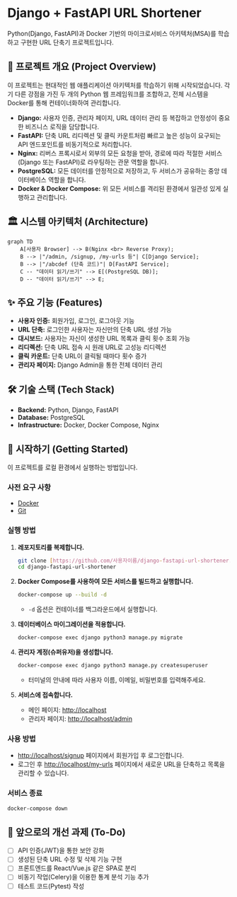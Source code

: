 # Django + FastAPI URL Shortener

Python(Django, FastAPI)과 Docker 기반의 마이크로서비스 아키텍처(MSA)를 학습하고 구현한 URL 단축기 프로젝트입니다.

## 🚀 프로젝트 개요 (Project Overview)

이 프로젝트는 현대적인 웹 애플리케이션 아키텍처를 학습하기 위해 시작되었습니다. 각기 다른 강점을 가진 두 개의 Python 웹 프레임워크를 조합하고, 전체 시스템을 Docker를 통해 컨테이너화하여 관리합니다.

- **Django:** 사용자 인증, 관리자 페이지, URL 데이터 관리 등 복잡하고 안정성이 중요한 비즈니스 로직을 담당합니다.
- **FastAPI:** 단축 URL 리디렉션 및 클릭 카운트처럼 빠르고 높은 성능이 요구되는 API 엔드포인트를 비동기적으로 처리합니다.
- **Nginx:** 리버스 프록시로서 외부의 모든 요청을 받아, 경로에 따라 적절한 서비스(Django 또는 FastAPI)로 라우팅하는 관문 역할을 합니다.
- **PostgreSQL:** 모든 데이터를 안정적으로 저장하고, 두 서비스가 공유하는 중앙 데이터베이스 역할을 합니다.
- **Docker & Docker Compose:** 위 모든 서비스를 격리된 환경에서 일관성 있게 실행하고 관리합니다.

## 🏛️ 시스템 아키텍처 (Architecture)

```mermaid
graph TD
    A[사용자 Browser] --> B(Nginx <br> Reverse Proxy);
    B --> |"/admin, /signup, /my-urls 등"| C[Django Service];
    B --> |"/abcdef (단축 코드)"| D[FastAPI Service];
    C -- "데이터 읽기/쓰기" --> E[(PostgreSQL DB)];
    D -- "데이터 읽기/쓰기" --> E;
```

## ✨ 주요 기능 (Features)

- **사용자 인증:** 회원가입, 로그인, 로그아웃 기능
- **URL 단축:** 로그인한 사용자는 자신만의 단축 URL 생성 가능
- **대시보드:** 사용자는 자신이 생성한 URL 목록과 클릭 횟수 조회 가능
- **리디렉션:** 단축 URL 접속 시 원래 URL로 고성능 리디렉션
- **클릭 카운트:** 단축 URL이 클릭될 때마다 횟수 증가
- **관리자 페이지:** Django Admin을 통한 전체 데이터 관리

## 🛠️ 기술 스택 (Tech Stack)

- **Backend:** Python, Django, FastAPI
- **Database:** PostgreSQL
- **Infrastructure:** Docker, Docker Compose, Nginx

## 🏁 시작하기 (Getting Started)

이 프로젝트를 로컬 환경에서 실행하는 방법입니다.

### 사전 요구 사항

- [Docker](https://www.docker.com/products/docker-desktop/)
- [Git](https://git-scm.com/)

### 실행 방법

1.  **레포지토리를 복제합니다.**
    ```bash
    git clone [https://github.com/사용자이름/django-fastapi-url-shortener.git](https://github.com/사용자이름/django-fastapi-url-shortener.git)
    cd django-fastapi-url-shortener
    ```

2.  **Docker Compose를 사용하여 모든 서비스를 빌드하고 실행합니다.**
    ```bash
    docker-compose up --build -d
    ```
    * `-d` 옵션은 컨테이너를 백그라운드에서 실행합니다.

3.  **데이터베이스 마이그레이션을 적용합니다.**
    ```bash
    docker-compose exec django python3 manage.py migrate
    ```

4.  **관리자 계정(슈퍼유저)을 생성합니다.**
    ```bash
    docker-compose exec django python3 manage.py createsuperuser
    ```
    * 터미널의 안내에 따라 사용자 이름, 이메일, 비밀번호를 입력해주세요.

5.  **서비스에 접속합니다.**
    * 메인 페이지: [http://localhost](http://localhost)
    * 관리자 페이지: [http://localhost/admin](http://localhost/admin)

### 사용 방법

- [http://localhost/signup](http://localhost/signup) 페이지에서 회원가입 후 로그인합니다.
- 로그인 후 [http://localhost/my-urls](http://localhost/my-urls) 페이지에서 새로운 URL을 단축하고 목록을 관리할 수 있습니다.

### 서비스 종료

```bash
docker-compose down
```

## 📝 앞으로의 개선 과제 (To-Do)

- [ ] API 인증(JWT)을 통한 보안 강화
- [ ] 생성된 단축 URL 수정 및 삭제 기능 구현
- [ ] 프론트엔드를 React/Vue.js 같은 SPA로 분리
- [ ] 비동기 작업(Celery)을 이용한 통계 분석 기능 추가
- [ ] 테스트 코드(Pytest) 작성
